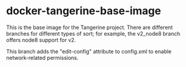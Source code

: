 # docker-tangerine-base-image

This is the base image for the Tangerine project. There are different branches for different types of sort; for example, the v2_node8 branch offers node8 support for v2.

This branch adds the "edit-config" attribute to config.xml to enable network-related permissions.

